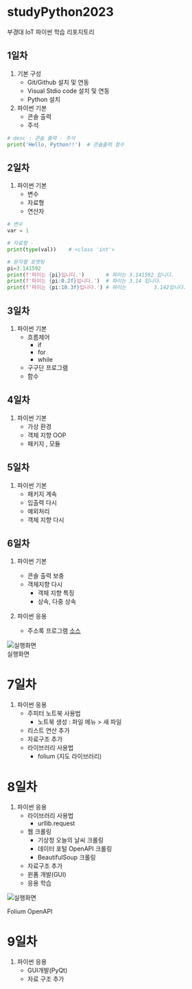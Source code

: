 # studyPython2023
부경대 IoT 파이썬 학습 리포지토리 

## 1일차 
1. 기본 구성 
    - Git/Github 설치 및 연동
    - Visual Stdio code 설치 및 연동
    - Python 설치
2. 파이썬 기본
    - 콘솔 출력
    - 주석

``` python 
# desc : 콘솔 출력 - 주석 
print('Hello, Python!!')  # 콘솔출력 함수
```

## 2일차
1. 파이썬 기본 
    - 변수 
    - 자료형 
    - 연산자 

 ``` python 
# 변수
var = 1

# 자료형 -
 print(type(val))    # <class 'int'>

# 문자열 포맷팅   
pi=3.141592
print(f'파이는 {pi}입니다.')       # 파이는 3.141592 입니다. 
print(f'파이는 {pi:0.2f}입니다.')  # 파이는 3.14 입니다.
print(f'파이는 {pi:10.3f}입니다.') # 파이는         3.142입니다.
```
## 3일차 
1. 파이썬 기본 
    - 흐름제어 
        - if
        - for
        - while
    - 구구단 프로그램 
    - 함수 

## 4일차 
1. 파이썬 기본 
    - 가상 환경 
    - 객체 지향  OOP
    - 패키지 , 모듈 

## 5일차 
1. 파이썬 기본
    - 패키지 계속
    - 입출력 다시
    - 예외처리 
    - 객체 지향 다시 

## 6일차 
1. 파이썬 기본
    - 콘솔 출력 보충 
    - 객체지향 다시 
        - 객체 지향 특징
        - 상속, 다중 상속

2. 파이썬 응용
    - 주소록 프로그램 [소스](https://github.com/jangsihyeon/studyPython2023/blob/main/Project/address_app.py)
    
![실행화면](https://github.com/jangsihyeon/studyPython2023/blob/main/images/address_app.png?raw=true)    
실행화면

# 7일차
1. 파이썬 응용
    - 주피터 노트북 사용법
        - 노트북 생성 : 파일 메뉴 > 새 파일 
    - 리스트 연산 추가
    - 자료구조 추가
    - 라이브러리 사용법
        - folium (지도 라이브러리)

# 8일차 
1. 파이썬 응용
    - 라이브러리 사용법
        - urllib.request
    - 웹 크롤링
        - 기상청 오늘의 날씨 크롤링
        - 데이터 포털 OpenAPI 크롤링
        - BeautifulSoup 크롤링
    - 자료구조 추가 
    - 윈폼 개발(GUI)
    - 응용 학습 
    
![실행화면](https://raw.githubusercontent.com/jangsihyeon/studyPython2023/0f5cb9e6476feea46fdf5b1417c4ac1d14d36e45/images/jupyter_folium.png) 

Folium OpenAPI 

# 9일차 
1. 파이썬 응용
    - GUI개발(PyQt)
    - 자료 구조 추가 

